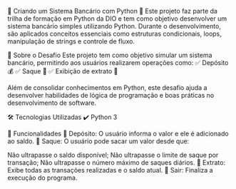 📌 Criando um Sistema Bancário com Python
🚀 Este projeto faz parte da trilha de formação em Python da DIO e tem como objetivo desenvolver um sistema bancário simples utilizando Python. Durante o desenvolvimento, são aplicados conceitos essenciais como estruturas condicionais, loops, manipulação de strings e controle de fluxo.

📖 Sobre o Desafio
Este projeto tem como objetivo simular um sistema bancário, permitindo aos usuários realizarem operações como:
✅ Depósito 💰
✅ Saque 💸
✅ Exibição de extrato 📜

Além de consolidar conhecimentos em Python, este desafio ajuda a desenvolver habilidades de lógica de programação e boas práticas no desenvolvimento de software.

🛠️ Tecnologias Utilizadas
✔️ Python 3

📌 Funcionalidades
📌 Depósito: O usuário informa o valor e ele é adicionado ao saldo.
📌 Saque: O usuário pode sacar um valor desde que:

Não ultrapasse o saldo disponível;
Não ultrapasse o limite de saque por transação;
Não ultrapasse o número máximo de saques diários.
📌 Extrato: Exibe todas as transações realizadas e o saldo atual.
📌 Sair: Finaliza a execução do programa.

